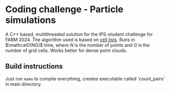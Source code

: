 
# Coding challenge - Particle simulations
A C++ based, multithreaded solution for the IPS-student challenge for FARM
2024. The algorithm used is based on [cell
      lists](https://en.wikipedia.org/wiki/Cell_lists). Runs in $\mathcalO(NG)$
time, where $N$ is the number of points and $G$ is the number of grid cells.
Works better for dense point clouds.

## Build instructions 
Just run ```make``` to compile everything, creates executable called
'count_pairs' in main directory.
